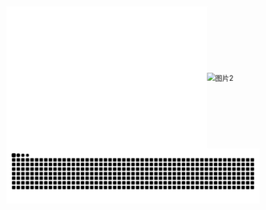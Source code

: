 <div style="display: flex; justify-content: space-around; align-items: center;">
  <img src="https://raw.githubusercontent.com/allenge007/cf-stats/main/output/light_card.svg" width="400" alt="图片1">
  <img src="https://github-readme-stats.vercel.app/api/top-langs/?username=allenge007" width="290" alt="图片2">
</div>

<picture>
  <source media="(prefers-color-scheme: dark)" srcset="https://raw.githubusercontent.com/allenge/allenge007/output/github-contribution-grid-snake-dark.svg">
  <source media="(prefers-color-scheme: light)" srcset="https://raw.githubusercontent.com/allenge007/allenge007/output/github-contribution-grid-snake.svg">
  <img alt="github contribution grid snake animation" src="https://raw.githubusercontent.com/allenge007/allenge007/output/github-contribution-grid-snake.svg">
</picture>